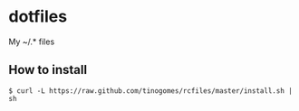 dotfiles
========

My ~/.* files

## How to install

    $ curl -L https://raw.github.com/tinogomes/rcfiles/master/install.sh | sh

